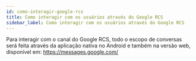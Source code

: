 ```yaml
---
id: como-interagir-google-rcs
title: Como interagir com os usuários através do Google RCS
sidebar_label: Como interagir com os usuários através do Google RCS
---
```


Para interagir com o canal do Google RCS, todo o escopo de conversas será feita através da aplicação nativa no Android e também na versão web, disponível em: https://messages.google.com/
